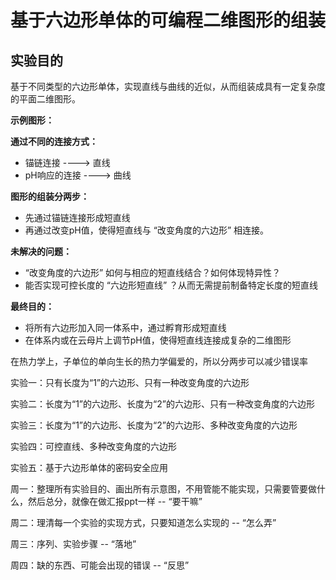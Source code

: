 # 基于六边形单体的可编程二维图形的组装

## 实验目的

基于不同类型的六边形单体，实现直线与曲线的近似，从而组装成具有一定复杂度的平面二维图形。

**示例图形：**















**通过不同的连接方式：**

- 锚链连接 ----> 直线
- pH响应的连接 ----> 曲线

**图形的组装分两步：**

- 先通过锚链连接形成短直线
- 再通过改变pH值，使得短直线与 “改变角度的六边形” 相连接。

**未解决的问题：**

- “改变角度的六边形” 如何与相应的短直线结合？如何体现特异性？
- 能否实现可控长度的 “六边形短直线” ？从而无需提前制备特定长度的短直线

**最终目的：**

- 将所有六边形加入同一体系中，通过孵育形成短直线
- 在体系内或在云母片上调节pH值，使得短直线连接成复杂的二维图形



在热力学上，子单位的单向生长的热力学偏爱的，所以分两步可以减少错误率





实验一：只有长度为“1”的六边形、只有一种改变角度的六边形



实验二：长度为“1”的六边形、长度为“2”的六边形、只有一种改变角度的六边形



实验三：长度为“1”的六边形、长度为“2”的六边形、多种改变角度的六边形



实验四：可控直线、多种改变角度的六边形



实验五：基于六边形单体的密码安全应用







周一：整理所有实验目的、画出所有示意图，不用管能不能实现，只需要管要做什么，然后总分，就像在做汇报ppt一样 -- “要干嘛”



周二：理清每一个实验的实现方式，只要知道怎么实现的 -- “怎么弄”



周三：序列、实验步骤 -- “落地”



周四：缺的东西、可能会出现的错误 -- “反思”



